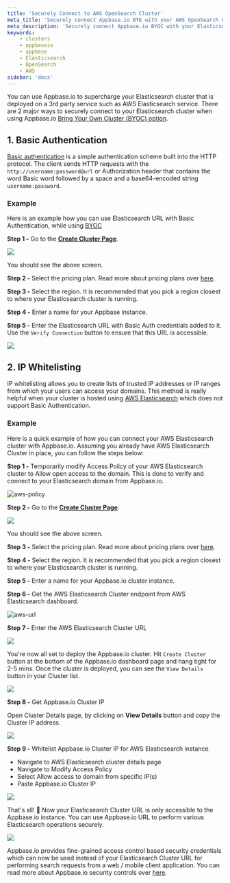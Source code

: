 ```yaml
---
title: 'Securely Connect to AWS OpenSearch Cluster'
meta_title: 'Securely connect Appbase.io BYE with your AWS OpenSearch Cluster'
meta_description: 'Securely connect Appbase.io BYOC with your Elasticsearch Cluster running on cloud providers like AWS Elasticsearch or self-hosted Elasticsearch running on Docker or Kubernetes.'
keywords:
    - clusters
    - appbaseio
    - appbase
    - Elasticsearch
    - OpenSearch
    - AWS
sidebar: 'docs'
---
```


You can use Appbase.io to supercharge your Elasticsearch cluster that is deployed on a 3rd party service such as AWS Elasticsearch service. There are 2 major ways to securely connect to your Elasticsearch cluster when using Appbase.io [Bring Your Own Cluster (BYOC) option](/docs/hosting/byoc/).

## 1. Basic Authentication

[Basic authentication](https://en.wikipedia.org/wiki/Basic_access_authentication) is a simple authentication scheme built into the HTTP protocol. The client sends HTTP requests with the `http://username:password@url` or Authorization header that contains the word Basic word followed by a space and a base64-encoded string `username:password`.

### Example

Here is an example how you can use Elasticsearch URL with Basic Authentication, while using [BYOC](/docs/hosting/byoc/)

**Step 1 -** Go to the **[Create Cluster Page](https://dashboard.appbase.io/clusters/new/my-cluster)**.

![](https://i.imgur.com/X6dTO8f.png)

You should see the above screen.

**Step 2 -** Select the pricing plan. Read more about pricing plans over [here](https://arc-site.netlify.com/pricing/).

**Step 3 -** Select the region. It is recommended that you pick a region closest to where your Elasticsearch cluster is running.

**Step 4 -** Enter a name for your Appbase instance.

**Step 5 -** Enter the Elasticsearch URL with Basic Auth credentials added to it. Use the `Verify Connection` button to ensure that this URL is accessible.

![](https://i.imgur.com/bnxZMGP.png)

## 2. IP Whitelisting

IP whitelisting allows you to create lists of trusted IP addresses or IP ranges from which your users can access your domains. This method is really helpful when your cluster is hosted using [AWS Elasticsearch](https://aws.amazon.com/elasticsearch-service/) which does not support Basic Authentication.

### Example

Here is a quick example of how you can connect your AWS Elasticsearch cluster with Appbase.io. Assuming you already have AWS Elasticsearch Cluster in place, you can follow the steps below:

**Step 1 -** Temporarily modify Access Policy of your AWS Elasticsearch cluster to Allow open access to the domain. This is done to verify and connect to your Elasticsearch domain from Appbase.io.

![aws-policy](https://i.imgur.com/rMpevVE.png)

**Step 2 -** Go to the **[Create Cluster Page](https://dashboard.appbase.io/clusters/new/my-cluster)**.

![](https://i.imgur.com/X6dTO8f.png)

You should see the above screen.

**Step 3 -** Select the pricing plan. Read more about pricing plans over [here](https://appbase.io/pricing/).

**Step 4 -** Select the region. It is recommended that you pick a region closest to where your Elasticsearch cluster is running.

**Step 5 -** Enter a name for your Appbase.io cluster instance.

**Step 6 -** Get the AWS Elasticsearch Cluster endpoint from AWS Elasticsearch dashboard.

![aws-url](https://i.imgur.com/ncieFAJ.png)

**Step 7 -** Enter the AWS Elasticsearch Cluster URL

![](https://i.imgur.com/j7mTsUQ.png)

You're now all set to deploy the Appbase.io cluster. Hit `Create Cluster` button at the bottom of the Appbase.io dashboard page and hang tight for 2-5 mins. Once the cluster is deployed, you can see the `View Details` button in your Cluster list.

![](https://i.imgur.com/Cg9BRLM.png)

**Step 8 -** Get Appbase.io Cluster IP

Open Cluster Details page, by clicking on **View Details** button and copy the Cluster IP address.

![](https://i.imgur.com/Dx1pRLG.png)

**Step 9 -** Whitelist Appbase.io Cluster IP for AWS Elasticsearch instance.

-   Navigate to AWS Elasticsearch cluster details page
-   Navigate to Modify Access Policy
-   Select Allow access to domain from specific IP(s)
-   Paste Appbase.io Cluster IP

![](https://i.imgur.com/SS63gRQ.png)

That's all! 🎉 Now your Elasticsearch Cluster URL is only accessible to the Appbase.io instance. You can use Appbase.io URL to perform various Elasticsearch operations securely.

![](https://i.imgur.com/rlpOIj0.png)

Appbase.io provides fine-grained access control based security credentials which can now be used instead of your Elasticsearch Cluster URL for performing search requests from a web / mobile client application. You can read more about Appbase.io security controls over [here](/docs/security/credentials/).
